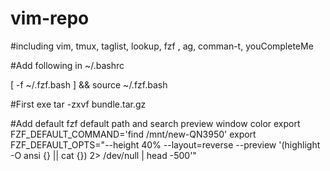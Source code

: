 # vim-repo

#including vim, tmux, taglist, lookup, fzf , ag, comman-t, youCompleteMe

#Add following in ~/.bashrc

[ -f ~/.fzf.bash ] && source ~/.fzf.bash

#First exe tar -zxvf bundle.tar.gz

#Add default fzf default path and search preview window color
export FZF_DEFAULT_COMMAND='find /mnt/new-QN3950'
export FZF_DEFAULT_OPTS="--height 40% --layout=reverse --preview '(highlight -O ansi {} || cat {}) 2> /dev/null | head -500'"
